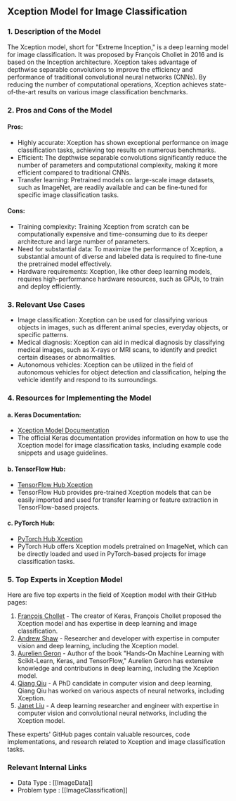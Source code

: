 ## Xception Model for Image Classification

### 1. Description of the Model
The Xception model, short for "Extreme Inception," is a deep learning model for image classification. It was proposed by François Chollet in 2016 and is based on the Inception architecture. Xception takes advantage of depthwise separable convolutions to improve the efficiency and performance of traditional convolutional neural networks (CNNs). By reducing the number of computational operations, Xception achieves state-of-the-art results on various image classification benchmarks.

### 2. Pros and Cons of the Model

#### Pros:
- Highly accurate: Xception has shown exceptional performance on image classification tasks, achieving top results on numerous benchmarks.
- Efficient: The depthwise separable convolutions significantly reduce the number of parameters and computational complexity, making it more efficient compared to traditional CNNs.
- Transfer learning: Pretrained models on large-scale image datasets, such as ImageNet, are readily available and can be fine-tuned for specific image classification tasks.

#### Cons:
- Training complexity: Training Xception from scratch can be computationally expensive and time-consuming due to its deeper architecture and large number of parameters.
- Need for substantial data: To maximize the performance of Xception, a substantial amount of diverse and labeled data is required to fine-tune the pretrained model effectively.
- Hardware requirements: Xception, like other deep learning models, requires high-performance hardware resources, such as GPUs, to train and deploy efficiently.

### 3. Relevant Use Cases
- Image classification: Xception can be used for classifying various objects in images, such as different animal species, everyday objects, or specific patterns.
- Medical diagnosis: Xception can aid in medical diagnosis by classifying medical images, such as X-rays or MRI scans, to identify and predict certain diseases or abnormalities.
- Autonomous vehicles: Xception can be utilized in the field of autonomous vehicles for object detection and classification, helping the vehicle identify and respond to its surroundings.

### 4. Resources for Implementing the Model

#### a. Keras Documentation:
   - [Xception Model Documentation](https://keras.io/api/applications/xception/)
   - The official Keras documentation provides information on how to use the Xception model for image classification tasks, including example code snippets and usage guidelines.

#### b. TensorFlow Hub:
   - [TensorFlow Hub Xception](https://tfhub.dev/google/imagenet/xception/feature_vector/1)
   - TensorFlow Hub provides pre-trained Xception models that can be easily imported and used for transfer learning or feature extraction in TensorFlow-based projects.

#### c. PyTorch Hub:
   - [PyTorch Hub Xception](https://pytorch.org/hub/facebookresearch_xception/)
   - PyTorch Hub offers Xception models pretrained on ImageNet, which can be directly loaded and used in PyTorch-based projects for image classification tasks.


### 5. Top Experts in Xception Model

Here are five top experts in the field of Xception model with their GitHub pages:

1. [François Chollet](https://github.com/fchollet) - The creator of Keras, François Chollet proposed the Xception model and has expertise in deep learning and image classification.
2. [Andrew Shaw](https://github.com/ashaw596) - Researcher and developer with expertise in computer vision and deep learning, including the Xception model.
3. [Aurelien Geron](https://github.com/ageron) - Author of the book "Hands-On Machine Learning with Scikit-Learn, Keras, and TensorFlow," Aurelien Geron has extensive knowledge and contributions in deep learning, including the Xception model.
4. [Qiang Qiu](https://github.com/qq2687610926) - A PhD candidate in computer vision and deep learning, Qiang Qiu has worked on various aspects of neural networks, including Xception.
5. [Janet Liu](https://github.com/Janet-study) - A deep learning researcher and engineer with expertise in computer vision and convolutional neural networks, including the Xception model.

These experts' GitHub pages contain valuable resources, code implementations, and research related to Xception and image classification tasks.


 ### Relevant Internal Links
- Data Type : [[ImageData]]
- Problem type : [[ImageClassification]]
